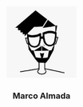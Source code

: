 <a name="readme-top"></a>

<div align="center">
  <!-- You are encouraged to replace this logo with your own! Otherwise you can also remove it. -->
  <img src="soyMarco.jpg" alt="logo" width="140"  height="auto" />
  <br/>
  <h3><b>Marco Almada</b></h3>
</div>
